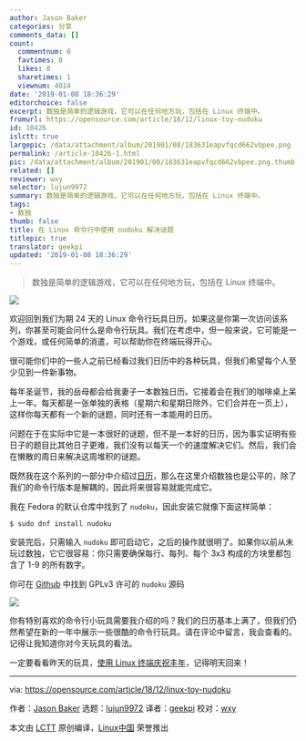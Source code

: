 ```yaml
---
author: Jason Baker
categories: 分享
comments_data: []
count:
  commentnum: 0
  favtimes: 0
  likes: 0
  sharetimes: 1
  viewnum: 4014
date: '2019-01-08 18:36:29'
editorchoice: false
excerpt: 数独是简单的逻辑游戏，它可以在任何地方玩，包括在 Linux 终端中。
fromurl: https://opensource.com/article/18/12/linux-toy-nudoku
id: 10426
islctt: true
largepic: /data/attachment/album/201901/08/183631eapvfqcd662vbpee.png
permalink: /article-10426-1.html
pic: /data/attachment/album/201901/08/183631eapvfqcd662vbpee.png.thumb.jpg
related: []
reviewer: wxy
selector: lujun9972
summary: 数独是简单的逻辑游戏，它可以在任何地方玩，包括在 Linux 终端中。
tags:
- 数独
thumb: false
title: 在 Linux 命令行中使用 nudoku 解决谜题
titlepic: true
translator: geekpi
updated: '2019-01-08 18:36:29'
---
```



> 
> 数独是简单的逻辑游戏，它可以在任何地方玩，包括在 Linux 终端中。
> 
> 
> 


![](/data/attachment/album/201901/08/183631eapvfqcd662vbpee.png)


欢迎回到我们为期 24 天的 Linux 命令行玩具日历。如果这是你第一次访问该系列，你甚至可能会问什么是命令行玩具。我们在考虑中，但一般来说，它可能是一个游戏，或任何简单的消遣，可以帮助你在终端玩得开心。


很可能你们中的一些人之前已经看过我们日历中的各种玩具，但我们希望每个人至少见到一件新事物。


每年圣诞节，我的岳母都会给我妻子一本数独日历。它接着会在我们的咖啡桌上呆上一年。每天都是一张单独的表格（星期六和星期日除外，它们合并在一页上），这样你每天都有一个新的谜题，同时还有一本能用的日历。


问题在于在实际中它是一本很好的谜题，但不是一本好的日历，因为事实证明有些日子的题目比其他日子更难，我们没有以每天一个的速度解决它们。然后，我们会在懒散的周日来解决这周堆积的谜题。


既然我在这个系列的一部分中介绍过[日历](https://opensource.com/article/18/12/linux-toy-cal)，那么在这里介绍数独也是公平的，除了我们的命令行版本是解耦的，因此将来很容易就能完成它。


我在 Fedora 的默认仓库中找到了 `nudoku`，因此安装它就像下面这样简单：



```
$ sudo dnf install nudoku
```

安装完后，只需输入 `nudoku` 即可启动它，之后的操作就很明了。如果你以前从未玩过数独，它它很容易：你只需要确保每行、每列、每个 3x3 构成的方块里都包含了 1-9 的所有数字。


你可在 [Github](https://github.com/jubalh/nudoku) 中找到 GPLv3 许可的 `nudoku` 源码


![](/data/attachment/album/201901/08/183633yzeinismsincfs7y.gif)


你有特别喜欢的命令行小玩具需要我介绍的吗？我们的日历基本上满了，但我们仍然希望在新的一年中展示一些很酷的命令行玩具。请在评论中留言，我会查看的。记得让我知道你对今天玩具的看法。


一定要看看昨天的玩具，[使用 Linux 终端庆祝丰年](https://opensource.com/article/18/12/linux-toy-figlet)，记得明天回来！




---


via: <https://opensource.com/article/18/12/linux-toy-nudoku>


作者：[Jason Baker](https://opensource.com/users/jason-baker) 选题：[lujun9972](https://github.com/lujun9972) 译者：[geekpi](https://github.com/geekpi) 校对：[wxy](https://github.com/wxy)


本文由 [LCTT](https://github.com/LCTT/TranslateProject) 原创编译，[Linux中国](https://linux.cn/) 荣誉推出